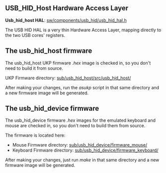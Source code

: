 ## USB_HID_Host Hardware Access Layer

**Usb_hid_host HAL**: [sw/components/usb_hid/usb_hid_hal.h](https://github.com/epsilon537/boxlambda/blob/master/sw/components/usb_hid/usb_hid_hal.h)

The USB HID HAL is a very thin Hardware Access Layer, mapping directly to the two USB cores' registers.

## The usb_hid_host firmware

The usb_hid_host UKP firmware *.hex* image is checked in, so you don't need to build it from source.

UKP Firmware directory: [sub/usb_hid_host/src/usb_hid_host/](https://github.com/epsilon537/usb_hid_host/tree/boxlambda/src/usb_hid_host)
 
After making your changes, run the *asukp* script in that same directory and a new firmware image will be generated.

## The usb_hid_device firmware

The usb_hid_device firmware *.hex* images for the emulated keyboard and mouse are checked in, so you don't need to build them from source.

The firmware is located here:

- Mouse Firmware directory: [sub/usb_hid_device/firmware_mouse/](https://github.com/epsilon537/usb_hid_device/tree/boxlambda/firmware_mouse)
- Keyboard Firmware directory: [sub/usb_hid_device/firmware_keyboard/](https://github.com/epsilon537/usb_hid_device/tree/boxlambda/firmware_keyboard)
 
After making your changes, just run *make* in that same directory and a new firmware image will be generated.

 